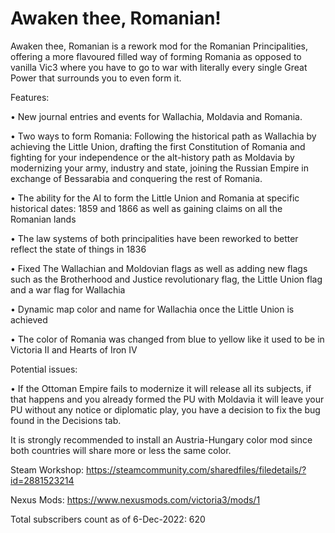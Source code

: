 # Awaken thee, Romanian!
Awaken thee, Romanian is a rework mod for the Romanian Principalities, offering a more flavoured filled way of forming Romania as opposed to vanilla Vic3 where you have to go to war with literally every single Great Power that surrounds you to even form it.


Features:

• New journal entries and events for Wallachia, Moldavia and Romania.

• Two ways to form Romania: Following the historical path as Wallachia by achieving the Little Union, drafting the first Constitution of Romania and fighting for your independence or the alt-history path as Moldavia by modernizing your army, industry and state, joining the Russian Empire in exchange of Bessarabia and conquering the rest of Romania.

• The ability for the AI to form the Little Union and Romania at specific historical dates: 1859 and 1866 as well as gaining claims on all the Romanian lands

• The law systems of both principalities have been reworked to better reflect the state of things in 1836

• Fixed The Wallachian and Moldovian flags as well as adding new flags such as the Brotherhood and Justice revolutionary flag, the Little Union flag and a war flag for Wallachia

• Dynamic map color and name for Wallachia once the Little Union is achieved

• The color of Romania was changed from blue to yellow like it used to be in Victoria II and Hearts of Iron IV


Potential issues:

• If the Ottoman Empire fails to modernize it will release all its subjects, if that happens and you already formed the PU with Moldavia it will leave your PU without any notice or diplomatic play, you have a decision to fix the bug found in the Decisions tab.

It is strongly recommended to install an Austria-Hungary color mod since both countries will share more or less the same color.

Steam Workshop: https://steamcommunity.com/sharedfiles/filedetails/?id=2881523214

Nexus Mods: https://www.nexusmods.com/victoria3/mods/1

Total subscribers count as of 6-Dec-2022: 620
